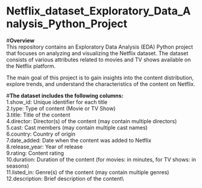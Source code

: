 # Netflix_dataset_Exploratory_Data_Analysis_Python_Project


#**Overview**\
This repository contains an Exploratory Data Analysis (EDA) Python project that focuses on analyzing and visualizing the Netflix dataset. The dataset consists of various attributes related to movies and TV shows available on the Netflix platform.

The main goal of this project is to gain insights into the content distribution, explore trends, and understand the characteristics of the content on Netflix.


#**The dataset includes the following columns:**\
1.show_id: Unique identifier for each title\
2.type: Type of content (Movie or TV Show)\
3.title: Title of the content\
4.director: Director(s) of the content (may contain multiple directors)\
5.cast: Cast members (may contain multiple cast names)\
6.country: Country of origin\
7.date_added: Date when the content was added to Netflix\
8.release_year: Year of release\
9.rating: Content rating\
10.duration: Duration of the content (for movies: in minutes, for TV shows: in seasons)\
11.listed_in: Genre(s) of the content (may contain multiple genres)\
12.description: Brief description of the content\
